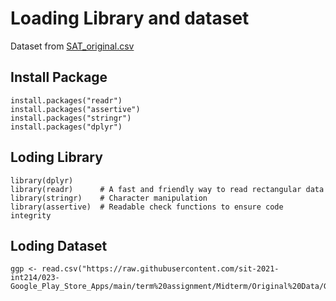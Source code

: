 # Loading Library and dataset

Dataset from [SAT_original.csv](https://raw.githubusercontent.com/safesit23/INT214-Statistics/main/datasets/SAT_original.csv)

## Install Package

```
install.packages("readr")
install.packages("assertive")
install.packages("stringr")
install.packages("dplyr")
```

## Loding Library

```
library(dplyr)
library(readr)      # A fast and friendly way to read rectangular data
library(stringr)    # Character manipulation
library(assertive)  # Readable check functions to ensure code integrity
```

## Loding Dataset

```
ggp <- read.csv("https://raw.githubusercontent.com/sit-2021-int214/023-Google_Play_Store_Apps/main/term%20assignment/Midterm/Original%20Data/Google_Play_Store_Apps_Original.csv")
```
